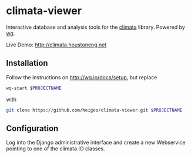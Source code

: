 climata-viewer
==============

Interactive database and analysis tools for the [climata] library.  Powered by [wq].

Live Demo: <http://climata.houstoneng.net>

## Installation

Follow the instructions on <http://wq.io/docs/setup>, but replace

```bash
wq-start $PROJECTNAME
```

with

```bash
git clone https://github.com/heigeo/climata-viewer.git $PROJECTNAME
```

## Configuration

Log into the Django administrative interface and create a new Webservice pointing to one of the climata IO classes.

[climata]: https://github.com/heigeo/climata
[wq]: http://wq.io/
